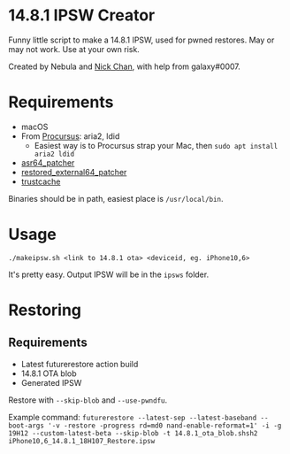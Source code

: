 # 14.8.1 IPSW Creator

Funny little script to make a 14.8.1 IPSW, used for pwned restores. May or may not work. Use at your own risk.

Created by Nebula and [Nick Chan](https://github.com/asdfugil), with help from galaxy#0007.

# Requirements

- macOS
- From [Procursus](https://github.com/ProcursusTeam/Procursus): aria2, ldid
    - Easiest way is to Procursus strap your Mac, then `sudo apt install aria2 ldid`
- [asr64_patcher](https://github.com/iSuns9/asr64_patcher)
- [restored_external64_patcher](https://github.com/iSuns9/restored_external64patcher)
- [trustcache](https://github.com/CRKatri/trustcache)

Binaries should be in path, easiest place is `/usr/local/bin`.

# Usage

`./makeipsw.sh <link to 14.8.1 ota> <deviceid, eg. iPhone10,6>`

It's pretty easy. Output IPSW will be in the `ipsws` folder.

# Restoring

## Requirements

- Latest futurerestore action build
- 14.8.1 OTA blob
- Generated IPSW

Restore with `--skip-blob` and `--use-pwndfu`.

Example command: `futurerestore --latest-sep --latest-baseband --boot-args '-v -restore -progress rd=md0 nand-enable-reformat=1' -i -g 19H12 --custom-latest-beta --skip-blob -t 14.8.1_ota_blob.shsh2 iPhone10,6_14.8.1_18H107_Restore.ipsw`
